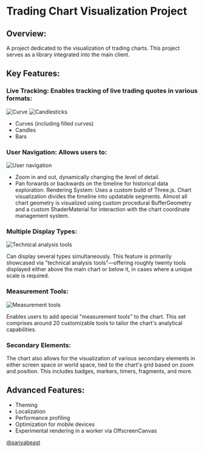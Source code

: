 # Trading Chart Visualization Project

## Overview:

A project dedicated to the visualization of trading charts. This project serves as a library integrated into the main client.

## Key Features:

### Live Tracking: Enables tracking of live trading quotes in various formats:

![Curve](assets/docs/image/plot3/001.png "Curve painter")
![Candlesticks](assets/docs/image/plot3/002.png "Curve painter")

- Curves (including filled curves)
- Candles
- Bars

### User Navigation: Allows users to:

![User navigation](assets/docs/image/plot3/005.gif "User navigation")

- Zoom in and out, dynamically changing the level of detail.
- Pan forwards or backwards on the timeline for historical data exploration.
Rendering System: Uses a custom build of Three.js. Chart visualization divides the timeline into updatable segments. Almost all chart geometry is visualized using custom procedural BufferGeometry and a custom ShaderMaterial for interaction with the chart coordinate management system.

### Multiple Display Types: 

![Technical analysis tools](assets/docs/image/plot3/003.png "Technical analysis tools")


Can display several types simultaneously. This feature is primarily showcased via "technical analysis tools"—offering roughly twenty tools displayed either above the main chart or below it, in cases where a unique scale is required.

### Measurement Tools: 

![Measurement tools](assets/docs/image/plot3/004.png "Measurement tools")

Enables users to add special "measurement tools" to the chart. This set comprises around 20 customizable tools to tailor the chart's analytical capabilities.

###  Secondary Elements: 

The chart also allows for the visualization of various secondary elements in either screen space or world space, tied to the chart's grid based on zoom and position. This includes badges, markers, timers, fragments, and more.

## Advanced Features:

- Theming
- Localization
- Performance profiling
- Optimization for mobile devices
- Experimental rendering in a worker via OffscreenCanvas


[@sanyabeast](mailto:a.gvrnsk@gmail.com?subject=chronicle)